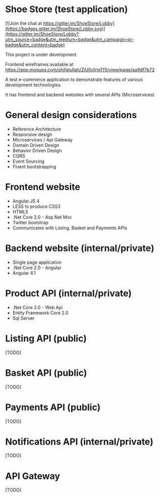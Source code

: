 # Shoe Store (test application)

[![Join the chat at https://gitter.im/ShoeStore/Lobby](https://badges.gitter.im/ShoeStore/Lobby.svg)](https://gitter.im/ShoeStore/Lobby?utm_source=badge&utm_medium=badge&utm_campaign=pr-badge&utm_content=badge)

This project is under development.

Frontend wireframes available at https://app.moqups.com/shifatullah/ZiU0oVmTf5/view/page/aa9df7b72

A test e-commerce application to demonstrate features of various development technologies.

It has frontend and backend websites with several APIs (Microservices)

# General design considerations

- Reference Architecture
- Responsive design
- Microservices / Api Gateway
- Domain Driven Design
- Behavior Driven Design
- CQRS
- Event Sourcing
- Fluent bootstrapping

# Frontend website

- Angular.JS 4
- LESS to produce CSS3
- HTML5
- .Net Core 2.0 - Asp.Net Mvc
- Twitter bootstrap
- Communicates with Listing, Basket and Payments APIs

# Backend website (internal/private)

- Single page application
- .Net Core 2.0 - Angular
- Angular 4.1

# Product API (internal/private)

- .Net Core 2.0 - Web Api
- Entity Framework Core 2.0
- Sql Server

# Listing API (public)

[TODO]

# Basket API (public)

[TODO]

# Payments API (public)

[TODO]

# Notifications API (internal/private)

[TODO]

# API Gateway

[TODO]
